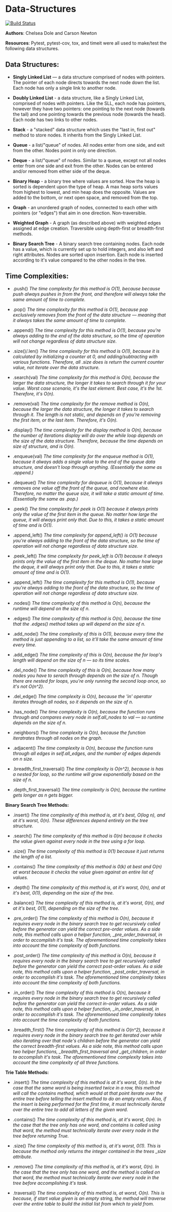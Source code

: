 # Data-Structures

[![Build Status](https://travis-ci.org/nosrac77/data-structures.svg?branch=trie)](https://travis-ci.org/nosrac77/data-structures)

**Authors**: Chelsea Dole and Carson Newton


**Resources**: Pytest, pytest-cov, tox, and timeit were all used to make/test the following data structures.

## Data Structures:

* **Singly Linked List** — a data structure comprised of nodes with pointers. The pointer of each node directs towards the next node down the list. Each node has only a single link to another node.

* **Doubly Linked List** - a data structure, like a Singly Linked List, comprised of nodes with pointers. Like the SLL, each node has pointers, however they have two pointers: one pointing to the next node (towards the tail) and one pointing towards the previous node (towards the head). Each node has two links to other nodes.

* **Stack** - a "stacked" data structure which uses the "last in, first out" method to store nodes. It inherits from the Singly Linked List.

* **Queue** - a list/"queue" of nodes. All nodes enter from one side, and exit from the other. Nodes point in only one direction.

* **Deque** - a list/"queue" of nodes. Similar to a queue, except not all nodes enter from one side and exit from the other. Nodes can be entered and/or removed from either side of the deque.

* **Binary Heap** - a binary tree where values are sorted. How the heap is sorted is dependent upon the type of heap. A max heap sorts values from highest to lowest, and min heap does the opposite. Values are added to the bottom, or next open space, and removed from the top.

* **Graph** - an unordered graph of nodes, connected to each other with pointers (or "edges") that aim in one direction. Non-traversible.

* **Weighted Graph** - A graph (as described above) with weighted edges assigned at edge creation. Traversible using depth-first or breadth-first methods.

* **Binary Search Tree** - A binary search tree containing nodes. Each node has a value, which is currently set up to hold integers, and also left and right attributes. Nodes are sorted upon insertion. Each node is inserted according to it's value compared to the other nodes in the tree.

## Time Complexities:


* .push() *The time complexity for this method is O(1), because because push always pushes in from the front, and therefore will always take the same amount of time to complete.*

* .pop() *The time complexity for this method is O(1), because pop exclusively removes from the front of the data structure — meaning that it always takes the same amount of time to complete.*

* .append() *The time complexity for this method is O(1), because you're always adding to the end of the data structure, so the time of operation will not change regardless of data structure size.*

* .size()/.len() *The time complexity for this method is O(1), because it is calculated by initializing a counter at 0, and adding/subtracting with various functions. Therefore, all .size does is return the current counter value, not iterate over the data structure.*

* .search(val) *The time complexity for this method is O(n), because the larger the data structure, the longer it takes to search through it for your value. Worst case scenario, it's the last element. Best case, it's the 1st. Therefore, it's O(n).*

* .remove(val) *The time complexity for the remove method is O(n), because the larger the data structure, the longer it takes to search through it. The length is not static, and depends on if you're removing the first item, or the last item. Therefore, it's O(n).*

* .display() *The time complexity for the display method is O(n), because the number of iterations display will do over the while loop depends on the size of the data structure. Therefore, because the time depends on size of structure, and is O(n).*

* .enqueue(val) *The time complexity for the enqueue method is O(1), because it always adds a single value to the end of the queue data structure, and doesn't loop through anything. (Essentially the same as .append.)*

* .dequeue() *The time complexity for dequeue is O(1), because it always removes one value off the front of the queue, and nowhere else. Therefore, no matter the queue size, it will take a static amount of time. (Essentially the same as .pop.)*

* .peek() *The time complexity for peek is O(1) because it always prints only the value of the first item in the queue. No matter how large the queue, it will always print only that. Due to this, it takes a static amount of time and is O(1).*

* .append_left() *The time complexity for append_left() is O(1) because you're always adding to the front of the data structure, so the time of operation will not change regardless of data structure size.*

* .peek_left() *The time complexity for peek_left is O(1) because it always prints only the value of the first item in the deque. No matter how large the deque, it will always print only that. Due to this, it takes a static amount of time and is O(1).*

* .append_left() *The time complexity for this method is O(1), because you're always adding to the front of the data structure, so the time of operation will not change regardless of data structure size.*

* .nodes() *The time complexity of this method is O(n), because the runtime will depend on the size of n.*

* .edges() *The time complexity of this method is O(n), because the time that the .edges() method takes up will depend on the size of n.*

* .add_node() *The time complexity of this is O(1), because every time the method is just appending to a list, so it'll take the same amount of time every time.*

* .add_edge() *The time complexity of this is O(n), because the for loop's length will depend on the size of n — so its time scales.*

* .del_node() *The time complexity of this is O(n), because how many nodes you have to serach through depends on the size of n. Though there are nested for loops, you're only running the second loop once, so it's not O(n^2).*

* .del_edge() *The time complexity is O(n), because the 'in' operator iterates through all nodes, so it depends on the size of n.*

* .has_node() *The time complexity is O(n), because the function runs through and compares every node in self.all_nodes to val — so runtime depends on the size of n.*

* .neighbors() *The time complexity is O(n), because the function iteratrates through all nodes on the graph.*

* .adjacent() *The time complexity is O(n), because the function runs through all edges in self.all_edges, and the number of edges depends on n size.*

* .breadth_first_traversal() *The time complexity is O(n^2), because is has a nested for loop, so the runtime will grow exponentially based on the size of n.*

* .depth_first_traversal() *The time complexity is O(n), because the runtime gets longer as n gets bigger.*

**Binary Search Tree Methods:**

* .insert() *The time complexity of this method is, at it's best, O(log n), and at it's worst, 0(n). These differences depend entirely on the tree structure.*

* .search() *The time complexity of this method is 0(n) because it checks the value given against every node in the tree using a for loop.*

* .size() *The time complexity of this method is 0(1) because it just returns the length of a list.*

* .contains() *The time complexity of this method is 0(k) at best and O(n) at worst because it checks the value given against an entire list of values.*

* .depth() *The time complexity of this method is, at it's worst, 0(n), and at it's best, 0(1), depending on the size of the tree.*

* .balance() *The time complexity of this method is, at it's worst, 0(n), and at it's best, 0(1), depending on the size of the tree.*

* .pre_order() *The time complexity of this method is O(n), because it requires every node in the binary search tree to get recursively called before the generator can yield the correct pre-order values. As a side note, this method calls upon a helper function, _pre_order_traversal, in order to accomplish it's task. The aforementioned time complexity takes into account the time complexity of both functions.*

* .post_order() *The time complexity of this method is O(n), because it requires every node in the binary search tree to get recursively called before the generator can yield the correct post-order values. As a side note, this method calls upon a helper function, _post_order_traversal, in order to accomplish it's task. The aforementioned time complexity takes into account the time complexity of both functions.*

* .in_order() *The time complexity of this method is O(n), because it requires every node in the binary search tree to get recursively called before the generator can yield the correct in-order values. As a side note, this method calls upon a helper function, _in_order_traversal, in order to accomplish it's task. The aforementioned time complexity takes into account the time complexity of both functions.*

* .breadth_first() *The time complexity of this method is O(n^2), because it requires every node in the binary search tree to get iterated over while also iterating over that node's children before the generator can yield the correct breadth-first values. As a side note, this method calls upon two helper functions, _breadth_first_traversal and _get_children, in order to accomplish it's task. The aforementioned time complexity takes into account the time complexity of all three functions.*

**Trie Table Methods:**

* .insert() *The time complexity of this method is at it's worst, 0(n). In the case that the same word is being inserted twice in a row, this method will call the contains method, which would at that point iterate over the entire tree before telling the insert method to do an empty return. Also, if the insert is being performed for the first time, it must technically iterate over the entire tree to add all letters of the given word.*

* .contains() *The time complexity of this method is, at it's worst, 0(n). In the case that the tree only has one word, and contains is called using that word, the method must technically iterate over every node in the tree before returning True.*

* .size() *The time complexity of this method is, at it's worst, 0(1). This is because the method only returns the integer contained in the trees _size attribute.*

* .remove() *The time complexity of this method is, at it's worst, 0(n). In the case that the tree only has one word, and the method is called on that word, the method must technically iterate over every node in the tree before accomplishing it's task.*

* .traversal() *The time complexity of this method is, at worst, O(n). This is because, if start value given is an empty string, the method will traverse over the entire table to build the initial list from which to yield from.*
